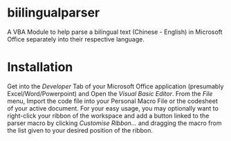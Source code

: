 # biilingualparser
A VBA Module to help parse a bilingual text (Chinese - English) in Microsoft Office separately into their respective language.

# Installation
Get into the _Developer_ Tab of your Microsoft Office application (presumably Excel/Word/Powerpoint) and Open the _Visual Basic Editor_.
From the _File_ menu, Import the code file into your Personal Macro File or the codesheet of your active document.  For your easy usage, you may optionally want to right-click your ribbon of the workspace and add a button linked to the parser macro by clicking _Customise Ribbon..._ and dragging the macro from the list given to your desired position of the ribbon.
